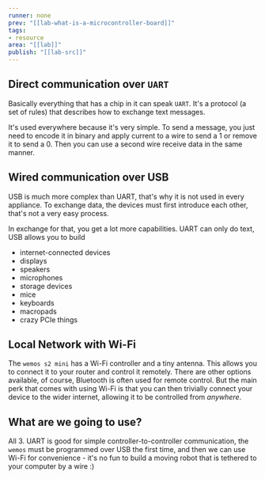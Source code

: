 ```yaml
---
runner: none
prev: "[[lab-what-is-a-microcontroller-board]]"
tags:
- resource
area: "[[lab]]"
publish: "[[lab-src]]"
---
```


## Direct communication over `UART`
Basically everything that has a chip in it can speak `UART`. It's a protocol (a set of rules) that describes how to exchange text messages.

It's used everywhere because it's very simple. To send a message, you just need to encode it in binary and apply current to a wire to send a 1 or remove it to send a 0. Then you can use a second wire receive data in the same manner.

## Wired communication over USB
USB is much more complex than UART, that's why it is not used in every appliance. To exchange data, the devices must first introduce each other, that's not a very easy process.

In exchange for that, you get a lot more capabilities. UART can only do text, USB allows you to build
- internet-connected devices
- displays
- speakers
- microphones
- storage devices
- mice
- keyboards
- macropads
- crazy PCIe things

## Local Network with Wi-Fi
The `wemos s2 mini` has a Wi-Fi controller and a tiny antenna. This allows you to connect it to your router and control it remotely. There are other options available, of course, Bluetooth is often used for remote control. But the main perk that comes with using Wi-Fi is that you can then trivially connect your device to the wider internet, allowing it to be controlled from *anywhere*.

## What are we going to use?
All 3. UART is good for simple controller-to-controller communication, the `wemos` must be programmed over USB the first time, and then we can use Wi-Fi for convenience - it's no fun to build a moving robot that is tethered to your computer by a wire :)